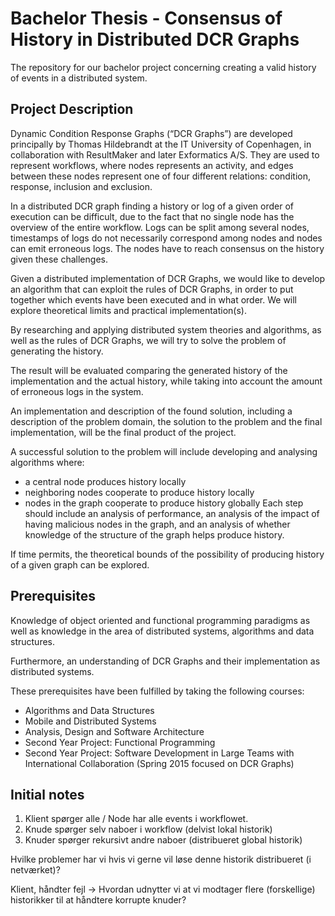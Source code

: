 # Bachelor Thesis - Consensus of History in Distributed DCR Graphs
The repository for our bachelor project concerning creating a valid history of events in a distributed system.

## Project Description

Dynamic Condition Response Graphs (“DCR Graphs”) are developed principally by Thomas Hildebrandt at the IT University of Copenhagen, in collaboration with ResultMaker and later Exformatics A/S. They are used to represent workflows, where nodes represents an activity, and edges between these nodes represent one of four different relations: condition, response, inclusion and exclusion. 

In a distributed DCR graph finding a history or log of a given order of execution can be difficult, due to the fact that no single node has the overview of the entire workflow. Logs can be split among several nodes, timestamps of logs do not necessarily correspond among nodes and nodes can emit erroneous logs. The nodes have to reach consensus on the history given these challenges. 

Given a distributed implementation of DCR Graphs, we would like to develop an algorithm that can exploit the rules of DCR Graphs, in order to put together which events have been executed and in what order. We will explore theoretical limits and practical implementation(s). 

By researching and applying distributed system theories and algorithms, as well as the rules of DCR Graphs, we will try to solve the problem of generating the history. 

The result will be evaluated comparing the generated history of the implementation and the actual history, while taking into account the amount of erroneous logs in the system. 

An implementation and description of the found solution, including a description of the problem domain, the solution to the problem and the final implementation, will be the final product of the project. 

A successful solution to the problem will include developing and analysing algorithms where: 
- a central node produces history locally
- neighboring nodes cooperate to produce history locally
- nodes in the graph cooperate to produce history globally
Each step should include an analysis of performance, an analysis of the impact of having malicious nodes in the graph, and an analysis of whether knowledge of the structure of the graph helps produce history. 

If time permits, the theoretical bounds of the possibility of producing history of a given graph can be explored.


## Prerequisites
Knowledge of object oriented and functional programming paradigms as well as knowledge in the area of distributed systems, algorithms and data structures. 

Furthermore, an understanding of DCR Graphs and their implementation as distributed systems. 

These prerequisites have been fulfilled by taking the following courses: 
- Algorithms and Data Structures
- Mobile and Distributed Systems
- Analysis, Design and Software Architecture
- Second Year Project: Functional Programming
- Second Year Project: Software Development in Large Teams with International Collaboration (Spring 2015 focused on DCR Graphs) 

## Initial notes
1. Klient spørger alle / Node har alle events i workflowet.
2. Knude spørger selv naboer i workflow (delvist lokal historik)
3. Knuder spørger rekursivt andre naboer (distribueret global historik)

Hvilke problemer har  vi hvis vi gerne vil løse denne historik distribueret (i netværket)?

Klient, håndter fejl -> Hvordan udnytter vi at vi modtager flere (forskellige) historikker til at håndtere korrupte knuder?
